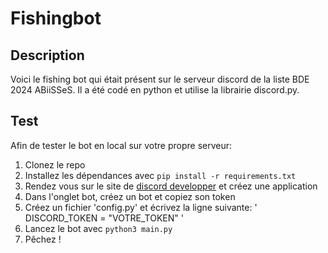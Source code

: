 # Fishingbot

## Description

Voici le fishing bot qui était présent sur le serveur discord de la liste BDE 2024 ABiiSSeS. Il a été codé en python et utilise la librairie discord.py.

## Test


Afin de tester le bot en local sur votre propre serveur:

1. Clonez le repo
2. Installez les dépendances avec `pip install -r requirements.txt`
3. Rendez vous sur le site de [discord developper](https://discord.com/developers/applications) et créez une application
4. Dans l'onglet bot, créez un bot et copiez son token
5. Créez un fichier 'config.py' et écrivez la ligne suivante: ' DISCORD_TOKEN = "VOTRE_TOKEN" '
6. Lancez le bot avec `python3 main.py`
7. Pêchez !